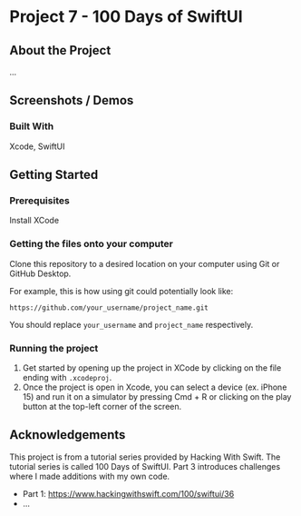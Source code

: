 # Project 7 - 100 Days of SwiftUI

## About the Project

...

## Screenshots / Demos


### Built With

Xcode, SwiftUI

## Getting Started

### Prerequisites

Install XCode

### Getting the files onto your computer

Clone this repository to a desired location on your computer using Git or GitHub Desktop. 

For example, this is how using git could potentially look like: 
```
https://github.com/your_username/project_name.git
```

You should replace `your_username` and `project_name` respectively.

### Running the project

1. Get started by opening up the project in XCode by clicking on the file ending with `.xcodeproj`.
2. Once the project is open in Xcode, you can select a device (ex. iPhone 15) and run it on a simulator by pressing Cmd + R or clicking on the play button at the top-left corner of the screen.

## Acknowledgements

This project is from a tutorial series provided by Hacking With Swift. The tutorial series is called 100 Days of SwiftUI. Part 3 introduces challenges where I made additions with my own code.

- Part 1: https://www.hackingwithswift.com/100/swiftui/36
- ...
